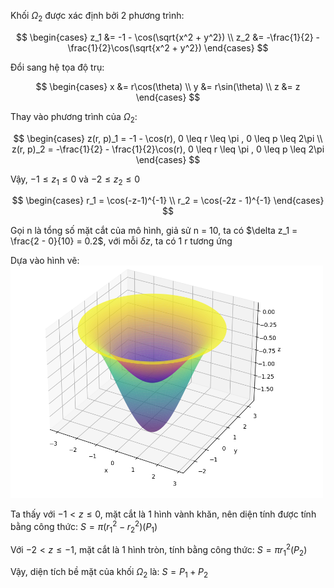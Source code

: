 Khối $\Omega_2$ được xác định bởi 2 phương trình:

$$
\begin{cases}
    z_1 &= -1 - \cos(\sqrt{x^2 + y^2}) \\
    z_2 &= -\frac{1}{2} - \frac{1}{2}\cos(\sqrt{x^2 + y^2})
\end{cases}
$$

Đổi sang hệ tọa độ trụ:

$$
\begin{cases}
    x &= r\cos(\theta) \\
    y &= r\sin(\theta) \\
    z &= z
\end{cases}
$$

Thay vào phương trình của $\Omega_2$:

$$
\begin{cases}
    z(r, p)_1 = -1 - \cos(r), 0 \leq r \leq \pi , 0 \leq p \leq 2\pi \\
    z(r, p)_2 = -\frac{1}{2} - \frac{1}{2}\cos(r), 0 \leq r \leq \pi , 0 \leq p \leq 2\pi
\end{cases}
$$

Vậy, $-1 \leq z_1 \leq 0$ và $-2 \leq z_2 \leq 0$

$$
\begin{cases}
    r_1 = \cos(-z-1)^{-1} \\
    r_2 = \cos(-2z - 1)^{-1}
\end{cases}
$$

Gọi n là tổng số mặt cắt của mô hình, giả sử n = 10, ta có $\delta z_1 = \frac{2 - 0}{10} = 0.2$, với mỗi $\delta z$, ta có 1 r tương ứng

Dựa vào hình vẽ:
<img src="./image.png" width="500">

Ta thấy với $-1 \lt z \leq 0$, mặt cắt là 1 hình vành khăn, nên diện tính được tính bằng công thức: $S = \pi(r_1^2 - r_2^2) (P_1)$

Với $-2 \lt z \leq -1$, mặt cắt là 1 hình tròn, tính bằng công thức: $S = \pi r_1^2 (P_2)$

Vậy, diện tích bề mặt của khối $\Omega_2$ là: $S = P_1 + P_2$

